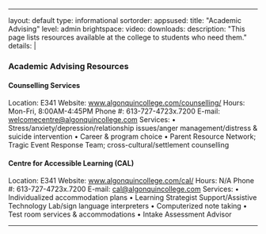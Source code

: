 ---
layout: default
type: informational
sortorder: 
appsused:
title: "Academic Advising"
level: admin
brightspace: 
video: 
downloads:
description: "This page lists resources available at the college to students who need them."
details: |
  ### Academic Advising Resources

  #### Counselling Services
  Location: E341
  Website: www.algonquincollege.com/counselling/ Hours: Mon-Fri, 8:00AM-4:45PM
  Phone #: 613-727-4723x.7200
  E-mail: welcomecentre@algonquincollege.com Services:
  • Stress/anxiety/depression/relationship issues/anger management/distress & suicide intervention
  • Career & program choice
  • Parent Resource Network; Tragic Event Response Team; cross-cultural/settlement counselling
    

  #### Centre for Accessible Learning (CAL)
  Location: E341
  Website: www.algonquincollege.com/cal/ Hours: N/A
  Phone #: 613-727-4723x.7200
  E-mail: cal@algonquincollege.com
  Services:
  • Individualized accommodation plans
  • Learning Strategist Support/Assistive Technology Lab/sign language interpreters • Computerized note taking
  • Test room services & accommodations • Intake Assessment Advisor
  
  ---
